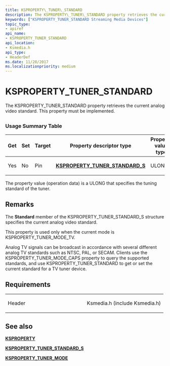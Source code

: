 ```yaml
---
title: KSPROPERTY\_TUNER\_STANDARD
description: The KSPROPERTY\_TUNER\_STANDARD property retrieves the current analog video standard. This property must be implemented.
keywords: ["KSPROPERTY_TUNER_STANDARD Streaming Media Devices"]
topic_type:
- apiref
api_name:
- KSPROPERTY_TUNER_STANDARD
api_location:
- Ksmedia.h
api_type:
- HeaderDef
ms.date: 11/28/2017
ms.localizationpriority: medium
---
```


# KSPROPERTY\_TUNER\_STANDARD


The KSPROPERTY\_TUNER\_STANDARD property retrieves the current analog video standard. This property must be implemented.

## <span id="ddk_ksproperty_tuner_standard_ks"></span><span id="DDK_KSPROPERTY_TUNER_STANDARD_KS"></span>


### Usage Summary Table

<table>
<colgroup>
<col width="20%" />
<col width="20%" />
<col width="20%" />
<col width="20%" />
<col width="20%" />
</colgroup>
<thead>
<tr class="header">
<th>Get</th>
<th>Set</th>
<th>Target</th>
<th>Property descriptor type</th>
<th>Property value type</th>
</tr>
</thead>
<tbody>
<tr class="odd">
<td><p>Yes</p></td>
<td><p>No</p></td>
<td><p>Pin</p></td>
<td><p><a href="/windows-hardware/drivers/ddi/ksmedia/ns-ksmedia-ksproperty_tuner_standard_s" data-raw-source="[&lt;strong&gt;KSPROPERTY_TUNER_STANDARD_S&lt;/strong&gt;](/windows-hardware/drivers/ddi/ksmedia/ns-ksmedia-ksproperty_tuner_standard_s)"><strong>KSPROPERTY_TUNER_STANDARD_S</strong></a></p></td>
<td><p>ULONG</p></td>
</tr>
</tbody>
</table>

 

The property value (operation data) is a ULONG that specifies the tuning standard of the tuner.

## Remarks

The **Standard** member of the KSPROPERTY\_TUNER\_STANDARD\_S structure specifies the current analog video standard.

This property is used only when the current mode is KSPROPERTY\_TUNER\_MODE\_TV.

Analog TV signals can be broadcast in accordance with several different analog TV standards such as NTSC, PAL, or SECAM. Clients use the KSPROPERTY\_TUNER\_MODE\_CAPS property to query the supported standards, and use KSPROPERTY\_TUNER\_STANDARD to get or set the current standard for a TV tuner device.

## Requirements

<table>
<colgroup>
<col width="50%" />
<col width="50%" />
</colgroup>
<tbody>
<tr class="odd">
<td><p>Header</p></td>
<td>Ksmedia.h (include Ksmedia.h)</td>
</tr>
</tbody>
</table>

## See also


[**KSPROPERTY**](/windows-hardware/drivers/ddi/ks/ns-ks-ksidentifier)

[**KSPROPERTY\_TUNER\_STANDARD\_S**](/windows-hardware/drivers/ddi/ksmedia/ns-ksmedia-ksproperty_tuner_standard_s)

[**KSPROPERTY\_TUNER\_MODE**](ksproperty-tuner-mode.md)

